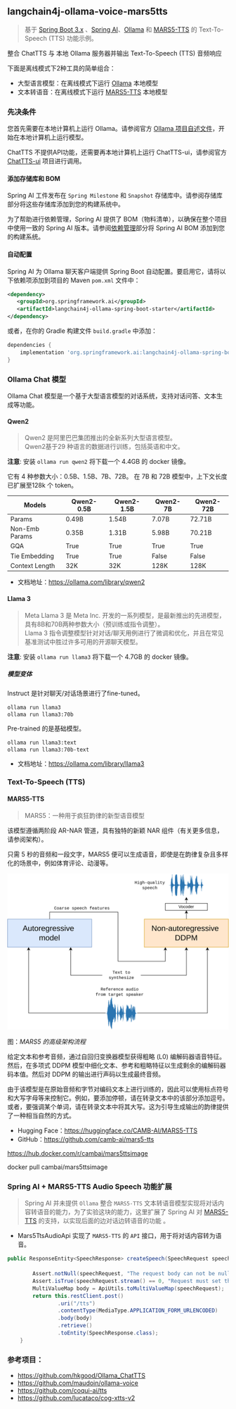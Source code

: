 ## langchain4j-ollama-voice-mars5tts

> 基于 [Spring Boot 3.x](https://docs.spring.io/spring-boot/index.html) 、[Spring AI](https://docs.spring.io/langchain4j/reference/index.html)、[Ollama](https://ollama.com/) 和 [MARS5-TTS](https://github.com/camb-ai/mars5-tts) 的 Text-To-Speech (TTS) 功能示例。

整合 ChatTTS 与 本地 Ollama 服务器并输出 Text-To-Speech (TTS) 音频响应

下面是离线模式下2种工具的简单组合：

- 大型语言模型：在离线模式下运行 [Ollama](https://ollama.com/) 本地模型
- 文本转语音：在离线模式下运行 [MARS5-TTS](https://github.com/camb-ai/mars5-tts) 本地模型

### 先决条件

您首先需要在本地计算机上运行 Ollama。请参阅官方 [Ollama 项目自述文件](https://github.com/ollama/ollama "Ollama 项目自述文件")，开始在本地计算机上运行模型。

ChatTTS 不提供API功能，还需要再本地计算机上运行 ChatTTS-ui，请参阅官方 [ChatTTS-ui](https://github.com/jianchang512/ChatTTS-ui) 项目进行调用。

#### 添加存储库和 BOM

Spring AI 工件发布在 `Spring Milestone` 和 `Snapshot` 存储库中。请参阅存储库部分将这些存储库添加到您的构建系统中。

为了帮助进行依赖管理，Spring AI 提供了 BOM（物料清单），以确保在整个项目中使用一致的 Spring AI 版本。请参阅[依赖管理](https://docs.spring.io/langchain4j/reference/getting-started.html#dependency-management "依赖管理")部分将 Spring AI BOM 添加到您的构建系统。

#### 自动配置

Spring AI 为 Ollama 聊天客户端提供 Spring Boot 自动配置。要启用它，请将以下依赖项添加到项目的 Maven `pom.xml` 文件中：

```xml
<dependency>
   <groupId>org.springframework.ai</groupId>
   <artifactId>langchain4j-ollama-spring-boot-starter</artifactId>
</dependency>
```

或者，在你的 Gradle 构建文件 `build.gradle` 中添加：

```groovy
dependencies {
    implementation 'org.springframework.ai:langchain4j-ollama-spring-boot-starter'
}
```

### Ollama Chat 模型

Ollama Chat 模型是一个基于大型语言模型的对话系统，支持对话问答、文本生成等功能。

#### Qwen2

> Qwen2 是阿里巴巴集团推出的全新系列大型语言模型。<br/>
Qwen2基于29 种语言的数据进行训练，包括英语和中文。

**注意**: 安装 `ollama run qwen2` 将下载一个 4.4GB 的 docker 镜像。

它有 4 种参数大小：0.5B、1.5B、7B、72B。
在 7B 和 72B 模型中，上下文长度已扩展至128k 个 token。

| Models       | Qwen2-0.5B | Qwen2-1.5B | Qwen2-7B | Qwen2-72B |
|--------------|------------|------------|----------|-----------|
| Params       | 0.49B      | 1.54B      | 7.07B    | 72.71B    |
| Non-Emb Params | 0.35B    | 1.31B      | 5.98B    | 70.21B    |
| GQA          | True       | True       | True     | True      |
| Tie Embedding | True      | True       | False    | False     |
| Context Length | 32K      | 32K        | 128K     | 128K      |

- 文档地址：https://ollama.com/library/qwen2

#### Llama 3

> Meta Llama 3 是 Meta Inc. 开发的一系列模型，是最新推出的先进模型，具有8B和70B两种参数大小（预训练或指令调整）。<br/>
Llama 3 指令调整模型针对对话/聊天用例进行了微调和优化，并且在常见基准测试中胜过许多可用的开源聊天模型。

**注意**: 安装 `ollama run llama3` 将下载一个 4.7GB 的 docker 镜像。

##### 模型变体

Instruct 是针对聊天/对话场景进行了fine-tuned。

```shell
ollama run llama3
ollama run llama3:70b
```

Pre-trained 的是基础模型。

```shell
ollama run llama3:text
ollama run llama3:70b-text
```

- 文档地址：https://ollama.com/library/llama3

### Text-To-Speech (TTS)

#### MARS5-TTS

> MARS5：一种用于疯狂韵律的新型语音模型

该模型遵循两阶段 AR-NAR 管道，具有独特的新颖 NAR 组件（有关更多信息，请参阅架构）。

只需 5 秒的音频和一段文字，MARS5 便可以生成语音，即使是在韵律复杂且多样化的场景中，例如体育评论、动漫等。

![](./MARS5_Architecture.png)

图：*MARS5 的高级架构流程*

给定文本和参考音频，通过自回归变换器模型获得粗略 (L0) 编解码器语音特征。然后，在多项式 DDPM 模型中细化文本、参考和粗略特征以生成剩余的编解码器码本值。然后对 DDPM 的输出进行声码以生成最终音频。

由于该模型是在原始音频和字节对编码文本上进行训练的，因此可以使用标点符号和大写字母等来控制它。例如，要添加停顿，请在转录文本中的该部分添加逗号。或者，要强调某个单词，请在转录文本中将其大写。这为引导生成输出的韵律提供了一种相当自然的方式。


- Hugging Face：https://huggingface.co/CAMB-AI/MARS5-TTS
- GitHub：https://github.com/camb-ai/mars5-tts

https://hub.docker.com/r/cambai/mars5ttsimage

docker pull cambai/mars5ttsimage


### Spring AI + MARS5-TTS Audio Speech 功能扩展

> Spring AI 并未提供 `Ollama` 整合 `MARS5-TTS` 文本转语音模型实现将对话内容转语音的能力，为了实验这块的能力，这里扩展了 Spring AI 对 [MARS5-TTS](https://github.com/camb-ai/mars5-tts) 的支持，以实现后面的边对话边转语音的功能 。

- Mars5TtsAudioApi 实现了 `MARS5-TTS` 的 `API` 接口，用于将对话内容转为语音。

```java
public ResponseEntity<SpeechResponse> createSpeech(SpeechRequest speechRequest) {

        Assert.notNull(speechRequest, "The request body can not be null.");
        Assert.isTrue(speechRequest.stream() == 0, "Request must set the steam property to 0.");
        MultiValueMap body = ApiUtils.toMultiValueMap(speechRequest);
        return this.restClient.post()
                .uri("/tts")
                .contentType(MediaType.APPLICATION_FORM_URLENCODED)
                .body(body)
                .retrieve()
                .toEntity(SpeechResponse.class);
    }
```



### 参考项目：

- https://github.com/hkgood/Ollama_ChatTTS 
- https://github.com/maudoin/ollama-voice
- https://github.com/coqui-ai/tts
- https://github.com/lucataco/cog-xtts-v2
